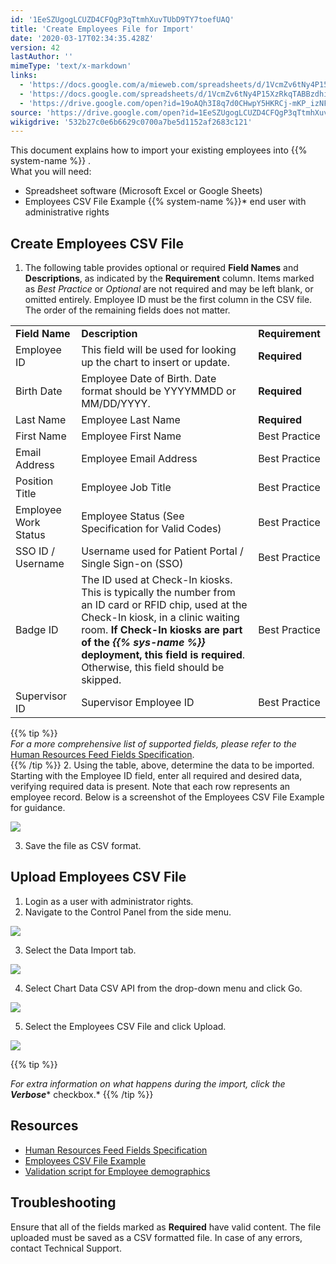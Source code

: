 ```yaml
---
id: '1EeSZUgogLCUZD4CFQgP3qTtmhXuvTUbD9TY7toefUAQ'
title: 'Create Employees File for Import'
date: '2020-03-17T02:34:35.428Z'
version: 42
lastAuthor: ''
mimeType: 'text/x-markdown'
links:
  - 'https://docs.google.com/a/mieweb.com/spreadsheets/d/1VcmZv6tNy4P15XzRkqTABBzdhiSxdiHHS41hXl4c4NE/'
  - 'https://docs.google.com/spreadsheets/d/1VcmZv6tNy4P15XzRkqTABBzdhiSxdiHHS41hXl4c4NE/export?format=csv&id=1VcmZv6tNy4P15XzRkqTABBzdhiSxdiHHS41hXl4c4NE&gid=549963864'
  - 'https://drive.google.com/open?id=19oAQh3I8q7d0CHwpY5HKRCj-mKP_izNF82906OleF7A'
source: 'https://drive.google.com/open?id=1EeSZUgogLCUZD4CFQgP3qTtmhXuvTUbD9TY7toefUAQ'
wikigdrive: '532b27c0e6b6629c0700a7be5d1152af2683c121'
---
```

This document explains how to import your existing employees into {{% system-name %}} .  
What you will need:
* Spreadsheet software (Microsoft Excel or Google Sheets)
* Employees CSV File Example
{{% system-name %}}*  end user with administrative rights

## Create Employees CSV File

1. The following table provides optional or required <strong>Field Names</strong> and <strong>Descriptions</strong>, as indicated by the <strong>Requirement</strong> column. Items marked as <em>Best Practice</em> or <em>Optional</em> are not required and may be left blank, or omitted entirely. Employee ID must be the first column in the CSV file. The order of the remaining fields does not matter.


<table>
<tr>
<td><strong>Field Name</strong></td>
<td><strong>Description</strong></td>
<td><strong>Requirement</strong></td>
</tr>
<tr>
<td>Employee ID</td>
<td>This field will be used for looking up the chart to insert or update.</td>
<td><strong>Required</strong></td>
</tr>
<tr>
<td>Birth Date</td>
<td>Employee Date of Birth. Date format should be YYYYMMDD or MM/DD/YYYY.</td>
<td><strong>Required</strong></td>
</tr>
<tr>
<td>Last Name</td>
<td>Employee Last Name</td>
<td><strong>Required</strong></td>
</tr>
<tr>
<td>First Name</td>
<td>Employee First Name</td>
<td>Best Practice</td>
</tr>
<tr>
<td>Email Address</td>
<td>Employee Email Address</td>
<td>Best Practice</td>
</tr>
<tr>
<td>Position Title</td>
<td>Employee Job Title</td>
<td>Best Practice</td>
</tr>
<tr>
<td>Employee Work Status</td>
<td>Employee Status (See Specification for Valid Codes)</td>
<td>Best Practice</td>
</tr>
<tr>
<td>SSO ID / Username</td>
<td>Username used for Patient Portal / Single Sign-on (SSO)</td>
<td>Best Practice</td>
</tr>
<tr>
<td>Badge ID</td>
<td>The ID used at Check-In kiosks. This is typically the number from an ID card or RFID chip, used at the Check-In kiosk, in a clinic waiting room. <strong>If Check-In kiosks are part of the </strong><strong><em>{{% sys-name %}}</em></strong><strong> deployment, this field is required</strong>. Otherwise, this field should be skipped.</td>
<td>Best Practice</td>
</tr>
<tr>
<td>Supervisor ID</td>
<td>Supervisor Employee ID</td>
<td>Best Practice</td>
</tr>

</table>

{{% tip %}}  
*For a more comprehensive list of supported fields, please refer to the* [Human Resources Feed Fields Specification](https://docs.google.com/a/mieweb.com/spreadsheets/d/1VcmZv6tNy4P15XzRkqTABBzdhiSxdiHHS41hXl4c4NE/).  
{{% /tip %}}
2. Using the table, above, determine the data to be imported. Starting with the Employee ID field, enter all required and desired data, verifying required data is present. Note that each row represents an employee record. Below is a screenshot of the Employees CSV File Example for guidance.


![](../create-employees-file-for-import.assets/2d05f4c44ef780bc0363fc29940928d4.png)


3. Save the file as CSV format.

## Upload Employees CSV File

1. Login as a user with administrator rights.
2. Navigate to the Control Panel from the side menu.


![](../create-employees-file-for-import.assets/e2ef9d3cd79f5006055f09ee851afb8f.png)


3. Select the Data Import tab.


![](../create-employees-file-for-import.assets/197af282190b350e97494ffba0636d29.png)


4. Select Chart Data CSV API from the drop-down menu and click Go.


![](../create-employees-file-for-import.assets/184adff065510b3014a3b5f0a44c0f4b.png)


5. Select the Employees CSV File and click Upload.


![](../create-employees-file-for-import.assets/812d200f86320e164fda882c04c16eed.png)

{{% tip %}}

*For extra information on what happens during the import, click the* **_Verbose_*** checkbox.*
{{% /tip %}}

## Resources

* [Human Resources Feed Fields Specification](https://docs.google.com/a/mieweb.com/spreadsheets/d/1VcmZv6tNy4P15XzRkqTABBzdhiSxdiHHS41hXl4c4NE/)
* [Employees CSV File Example](https://docs.google.com/spreadsheets/d/1VcmZv6tNy4P15XzRkqTABBzdhiSxdiHHS41hXl4c4NE/export?format=csv&id=1VcmZv6tNy4P15XzRkqTABBzdhiSxdiHHS41hXl4c4NE&gid=549963864)
* [Validation script for Employee demographics](https://drive.google.com/open?id=19oAQh3I8q7d0CHwpY5HKRCj-mKP_izNF82906OleF7A)

## Troubleshooting

Ensure that all of the fields marked as **Required** have valid content. The file uploaded must be saved as a CSV formatted file. In case of any errors, contact Technical Support.
